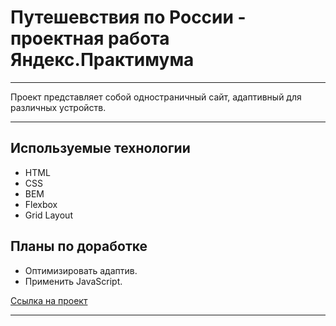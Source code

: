 # Путешевствия по России - проектная работа Яндекс.Практимума

---

Проект представляет собой одностраничный сайт, адаптивный для различных устройств.

---

## Используемые технологии
* HTML
* CSS
* BEM
* Flexbox
* Grid Layout

## Планы по доработке
* Оптимизировать адаптив.
* Применить JavaScript.

[Ссылка на проект](https://totalretard.github.io/russian-travel/)

---

